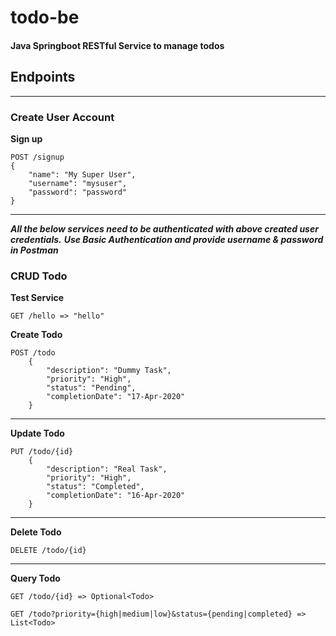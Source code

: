 # todo-be
#### Java Springboot RESTful Service to manage todos


## Endpoints
---

### Create User Account

**Sign up**
```
POST /signup
{
	"name": "My Super User",
	"username": "mysuser",
	"password": "password"
}
```
---
**_All the below services need to be authenticated with above created user credentials._**
**_Use Basic Authentication and provide username & password in Postman_**

### CRUD Todo

**Test Service**
```
GET /hello => "hello"
```

**Create Todo**
```
POST /todo
    {   
        "description": "Dummy Task",
        "priority": "High",
        "status": "Pending",
        "completionDate": "17-Apr-2020"
    }
 ```

---
**Update Todo**
```
PUT /todo/{id}
    {
        "description": "Real Task",
        "priority": "High",
        "status": "Completed",
        "completionDate": "16-Apr-2020"
    }
 ```
 ---
 
 **Delete Todo**
 ```
 DELETE /todo/{id}

 ```
 
 ---
 
 **Query Todo**
 
`GET /todo/{id} => Optional<Todo>`

`GET /todo?priority={high|medium|low}&status={pending|completed} => List<Todo>`
